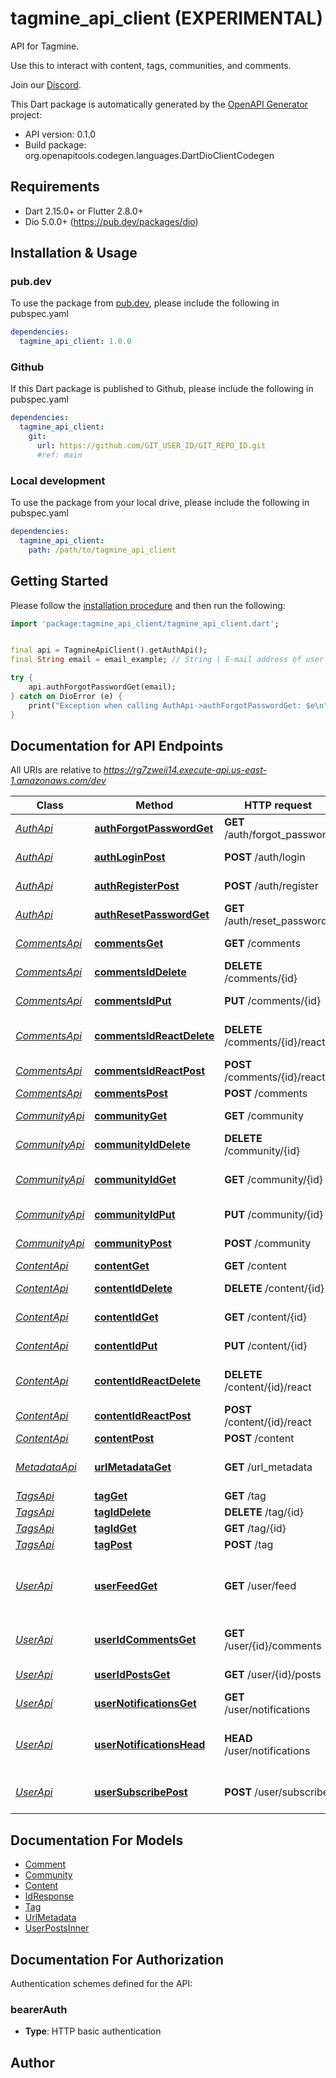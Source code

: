 # tagmine_api_client (EXPERIMENTAL)
API for Tagmine.

Use this to interact with content, tags, communities, and comments.

Join our [Discord](https://discord.gg/6kvy54QEg).

This Dart package is automatically generated by the [OpenAPI Generator](https://openapi-generator.tech) project:

- API version: 0.1.0
- Build package: org.openapitools.codegen.languages.DartDioClientCodegen

## Requirements

* Dart 2.15.0+ or Flutter 2.8.0+
* Dio 5.0.0+ (https://pub.dev/packages/dio)

## Installation & Usage

### pub.dev
To use the package from [pub.dev](https://pub.dev), please include the following in pubspec.yaml
```yaml
dependencies:
  tagmine_api_client: 1.0.0
```

### Github
If this Dart package is published to Github, please include the following in pubspec.yaml
```yaml
dependencies:
  tagmine_api_client:
    git:
      url: https://github.com/GIT_USER_ID/GIT_REPO_ID.git
      #ref: main
```

### Local development
To use the package from your local drive, please include the following in pubspec.yaml
```yaml
dependencies:
  tagmine_api_client:
    path: /path/to/tagmine_api_client
```

## Getting Started

Please follow the [installation procedure](#installation--usage) and then run the following:

```dart
import 'package:tagmine_api_client/tagmine_api_client.dart';


final api = TagmineApiClient().getAuthApi();
final String email = email_example; // String | E-mail address of user

try {
    api.authForgotPasswordGet(email);
} catch on DioError (e) {
    print("Exception when calling AuthApi->authForgotPasswordGet: $e\n");
}

```

## Documentation for API Endpoints

All URIs are relative to *https://rg7zweii14.execute-api.us-east-1.amazonaws.com/dev*

Class | Method | HTTP request | Description
------------ | ------------- | ------------- | -------------
[*AuthApi*](doc/AuthApi.md) | [**authForgotPasswordGet**](doc/AuthApi.md#authforgotpasswordget) | **GET** /auth/forgot_password | Forgot password
[*AuthApi*](doc/AuthApi.md) | [**authLoginPost**](doc/AuthApi.md#authloginpost) | **POST** /auth/login | Login to account
[*AuthApi*](doc/AuthApi.md) | [**authRegisterPost**](doc/AuthApi.md#authregisterpost) | **POST** /auth/register | Register new account
[*AuthApi*](doc/AuthApi.md) | [**authResetPasswordGet**](doc/AuthApi.md#authresetpasswordget) | **GET** /auth/reset_password | Reset password
[*CommentsApi*](doc/CommentsApi.md) | [**commentsGet**](doc/CommentsApi.md#commentsget) | **GET** /comments | Get comments
[*CommentsApi*](doc/CommentsApi.md) | [**commentsIdDelete**](doc/CommentsApi.md#commentsiddelete) | **DELETE** /comments/{id} | Delete comment
[*CommentsApi*](doc/CommentsApi.md) | [**commentsIdPut**](doc/CommentsApi.md#commentsidput) | **PUT** /comments/{id} | Update comment
[*CommentsApi*](doc/CommentsApi.md) | [**commentsIdReactDelete**](doc/CommentsApi.md#commentsidreactdelete) | **DELETE** /comments/{id}/react | Remove reaction from comment
[*CommentsApi*](doc/CommentsApi.md) | [**commentsIdReactPost**](doc/CommentsApi.md#commentsidreactpost) | **POST** /comments/{id}/react | Add reaction to comment
[*CommentsApi*](doc/CommentsApi.md) | [**commentsPost**](doc/CommentsApi.md#commentspost) | **POST** /comments | Add comment
[*CommunityApi*](doc/CommunityApi.md) | [**communityGet**](doc/CommunityApi.md#communityget) | **GET** /community | Get communities
[*CommunityApi*](doc/CommunityApi.md) | [**communityIdDelete**](doc/CommunityApi.md#communityiddelete) | **DELETE** /community/{id} | Delete community
[*CommunityApi*](doc/CommunityApi.md) | [**communityIdGet**](doc/CommunityApi.md#communityidget) | **GET** /community/{id} | Get community by ID
[*CommunityApi*](doc/CommunityApi.md) | [**communityIdPut**](doc/CommunityApi.md#communityidput) | **PUT** /community/{id} | Update community
[*CommunityApi*](doc/CommunityApi.md) | [**communityPost**](doc/CommunityApi.md#communitypost) | **POST** /community | Add community
[*ContentApi*](doc/ContentApi.md) | [**contentGet**](doc/ContentApi.md#contentget) | **GET** /content | List content
[*ContentApi*](doc/ContentApi.md) | [**contentIdDelete**](doc/ContentApi.md#contentiddelete) | **DELETE** /content/{id} | Delete content
[*ContentApi*](doc/ContentApi.md) | [**contentIdGet**](doc/ContentApi.md#contentidget) | **GET** /content/{id} | Get content by ID
[*ContentApi*](doc/ContentApi.md) | [**contentIdPut**](doc/ContentApi.md#contentidput) | **PUT** /content/{id} | Update content
[*ContentApi*](doc/ContentApi.md) | [**contentIdReactDelete**](doc/ContentApi.md#contentidreactdelete) | **DELETE** /content/{id}/react | Remove reaction from content
[*ContentApi*](doc/ContentApi.md) | [**contentIdReactPost**](doc/ContentApi.md#contentidreactpost) | **POST** /content/{id}/react | Add reaction to content
[*ContentApi*](doc/ContentApi.md) | [**contentPost**](doc/ContentApi.md#contentpost) | **POST** /content | Add content
[*MetadataApi*](doc/MetadataApi.md) | [**urlMetadataGet**](doc/MetadataApi.md#urlmetadataget) | **GET** /url_metadata | Get title/thumbnail from URL
[*TagsApi*](doc/TagsApi.md) | [**tagGet**](doc/TagsApi.md#tagget) | **GET** /tag | Get tags
[*TagsApi*](doc/TagsApi.md) | [**tagIdDelete**](doc/TagsApi.md#tagiddelete) | **DELETE** /tag/{id} | Delete tag
[*TagsApi*](doc/TagsApi.md) | [**tagIdGet**](doc/TagsApi.md#tagidget) | **GET** /tag/{id} | Get tag by ID
[*TagsApi*](doc/TagsApi.md) | [**tagPost**](doc/TagsApi.md#tagpost) | **POST** /tag | Add tag
[*UserApi*](doc/UserApi.md) | [**userFeedGet**](doc/UserApi.md#userfeedget) | **GET** /user/feed | Retrieve posts from subscribed to tags and communities.
[*UserApi*](doc/UserApi.md) | [**userIdCommentsGet**](doc/UserApi.md#useridcommentsget) | **GET** /user/{id}/comments | Get comments by user ID.
[*UserApi*](doc/UserApi.md) | [**userIdPostsGet**](doc/UserApi.md#useridpostsget) | **GET** /user/{id}/posts | Get posts by user ID.
[*UserApi*](doc/UserApi.md) | [**userNotificationsGet**](doc/UserApi.md#usernotificationsget) | **GET** /user/notifications | Get user notifications
[*UserApi*](doc/UserApi.md) | [**userNotificationsHead**](doc/UserApi.md#usernotificationshead) | **HEAD** /user/notifications | Get the number of user notifications
[*UserApi*](doc/UserApi.md) | [**userSubscribePost**](doc/UserApi.md#usersubscribepost) | **POST** /user/subscribe | Subscribe to a community or tag.


## Documentation For Models

 - [Comment](doc/Comment.md)
 - [Community](doc/Community.md)
 - [Content](doc/Content.md)
 - [IdResponse](doc/IdResponse.md)
 - [Tag](doc/Tag.md)
 - [UrlMetadata](doc/UrlMetadata.md)
 - [UserPostsInner](doc/UserPostsInner.md)


## Documentation For Authorization


Authentication schemes defined for the API:
### bearerAuth

- **Type**: HTTP basic authentication


## Author



